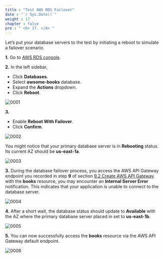 ```yaml
---
title : "Test AWS RDS Failover"
date : "`r Sys.Date()`"
weight : 17
chapter : false
pre : " <b> 17. </b> "
---
```


Let’s put your database servers to the test by initiating a reboot to simulate a failover scenario.

**1.** Go to [AWS RDS console](https://console.aws.amazon.com/rds/).

**2.** In the left sidebar,

- Click **Databases**.
- Select **awsome-books** database.
- Expand the **Actions** dropdown.
- Click **Reboot**.

![0001](/images/17/0001.svg?featherlight=false&width=100pc)

**3.**

- Enable **Reboot With Failover**.
- Click **Confirm**.

![0002](/images/17/0002.svg?featherlight=false&width=100pc)

You might notice that your primary database server is in **Rebooting** status. Its current AZ should be **us-east-1a**.

![0003](/images/17/0003.svg?featherlight=false&width=100pc)

**3.** During the database failover process, you access the AWS API Gateway endpoint you recorded in step **9** of section [9.2 Create AWS API Gateway](9-create-aws-api-gateway-resources/2-create-aws-api-gateway/) with the **books** resource, you may encounter an **Internal Server Error** notification. This indicates that your application is unable to connect to the database server.

![0004](/images/17/0004.svg?featherlight=false&width=100pc)

**4.** After a short wait, the database status should update to **Available** with the AZ where the primary database server placed in set to **us-east-1b**.

![0005](/images/17/0005.svg?featherlight=false&width=100pc)

**5.** You can now successfully access the **books** resource via the AWS API Gateway default endpoint.

![0006](/images/17/0006.svg?featherlight=false&width=100pc)

